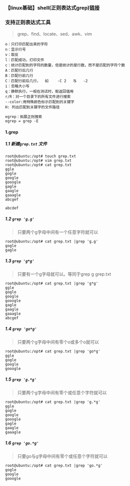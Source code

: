 ### 【linux基础】shell(正则表达式grep)[链接](https://www.jianshu.com/p/f9a2ec128587)

### 支持正则表达式工具
> grep、find、locate、sed、awk、vim
```
o：只打印匹配出来的字符
n：显示行号
v：取反
l：匹配成功，打印文件
c：统计匹配到的字符的数量，但是统计的是行数，而不是匹配的字符个数
A：匹配行后几行
B：匹配行前几行
C：匹配行前后几行，  如    -C 2   与   -2
i：忽略大小写
q：静默执行，一般在测试时，取返回值用
r/R：对一个目录下的所有文件进行搜索
--color:用特殊颜色标示匹配到的关键字
H: 列出匹配到关键字的文件路径

egrep：拓展正则搜索
egrep = grep -E
```

#### 1.grep

##### 1.1 新建`grep.txt` 文件
```
root@ubuntu:/opt# touch grep.txt
root@ubuntu:/opt# vim grep.txt
root@ubuntu:/opt# cat grep.txt
ggle
gogle
google
gooogle
gagle
gaagle
gaaagle
abcgef

abcdef
```

##### 1.2  `grep 'g.g'`
> 只要两个g字母中间有一个任意字符就可以
```
root@ubuntu:/opt# cat grep.txt |grep 'g.g'
gogle
gagle
```

##### 1.3   `grep 'g*g'`
> 只要有一个g字母就可以。等同于grep g grep.txt
```
root@ubuntu:/opt# cat grep.txt |grep 'g*g'
ggle
gogle
google
gooogle
gagle
gaagle
gaaagle
abcgef
```

##### 1.4   `grep 'go*g'`
> 只要两个g字母中间有零个o或多个o就可以 
```
root@ubuntu:/opt# cat grep.txt |grep 'go*g'
ggle
gogle
google
gooogle
```

##### 1.5   `grep 'g.*g'`
> 只要两个g字母中间有零个或任意个字符就可以
```
root@ubuntu:/opt# cat grep.txt |grep 'g.*g'
ggle
gogle
google
gooogle
gagle
gaagle
gaaagle
```

##### 1.6   `grep 'go.*g'`
> 只要go与g字母中间有零个或任意个字符就可以
```
root@ubuntu:/opt# cat grep.txt |grep 'go.*g'
gogle
google
gooogle
```